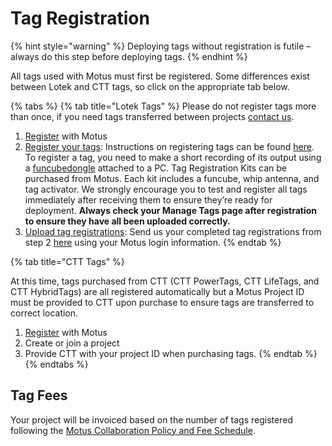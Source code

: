 # Tag Registration

{% hint style="warning" %}
Deploying tags without registration is futile – always do this step before deploying tags.
{% endhint %}

All tags used with Motus must first be registered. Some differences exist between Lotek and CTT tags, so click on the appropriate tab below.

{% tabs %}
{% tab title="Lotek Tags" %}
Please do not register tags more than once, if you need tags transferred between projects [contact us](https://motus.org/contact/). 

1. [Register](https://motus.org/data/user/new) with Motus
2. [Register your tags](https://archived.sensorgnome.org/VHF_Tag_Registration): Instructions on registering tags can be found [here](https://archived.sensorgnome.org/VHF_Tag_Registration). To register a tag, you need to make a short recording of its output using a [funcubedongle](http://www.funcubedongle.com) attached to a PC. Tag Registration Kits can be purchased from Motus. Each kit includes a funcube, whip antenna, and tag activator. We strongly encourage you to test and register all tags immediately after receiving them to ensure they’re ready for deployment. **Always check your Manage Tags page after registration to ensure they have all been uploaded correctly.**
3. [Upload tag registrations](https://motus.org/data/project/sgJobs): Send us your completed tag registrations from step 2 [here](https://motus.org/data/project/sgJobs) using your Motus login information.
{% endtab %}

{% tab title="CTT Tags" %}


At this time, tags purchased from CTT  (CTT PowerTags, CTT LifeTags, and CTT HybridTags) are all registered automatically but a Motus Project ID must be provided to CTT upon purchase to ensure tags are transferred to correct location.

1. [Register](https://motus.org/data/user/new) with Motus
2. Create or join a project
3. Provide CTT with your project ID when purchasing tags.
{% endtab %}
{% endtabs %}

## Tag Fees

Your project will be invoiced based on the number of tags registered following the [Motus Collaboration Policy and Fee Schedule](https://motus.org/policy/).
